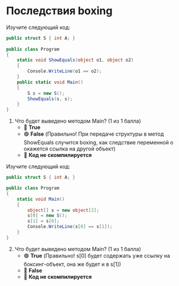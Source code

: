 # Последствия boxing

Изучите следующий код:

```cs
public struct S { int A; }
		
public class Program
{
    static void ShowEquals(object o1, object o2) 
    {
        Console.WriteLine(o1 == o2);
    }
    public static void Main() 
    {
        S s = new S();
        ShowEquals(s, s);
    }
}
```

1. Что будет выведено методом Main? (1 из 1 балла)
   * 🔴 **True**
   * 🟢 **False** (Правильно! При передаче структуры в метод ShowEquals случится boxing, как следствие переменной o окажется ссылка на другой объект)
   * 🔴 **Код не скомпилируется**


Изучите следующий код:

```cs
public struct S { int A; }

public class Program
{
    static void Main()
    {
        object[] s = new object[2];
        s[0] = new S();
        s[1] = s[0];
        Console.WriteLine(s[0] == s[1]);
    }
}
```

2. Что будет выведено методом Main? (1 из 1 балла)
   * 🟢 **True** (Правильно! s[0] будет содержать уже ссылку на боксинг-объект, она же будет и в s[1])
   * 🔴 **False**
   * 🔴 **Код не скомпилируется**
